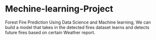 # Mechine-learning-Project
Forest Fire Prediction
Using Data Science and Machine learning, We can build a model that takes in the detected fires dataset learns and detects future fires based on certain Weather report.
